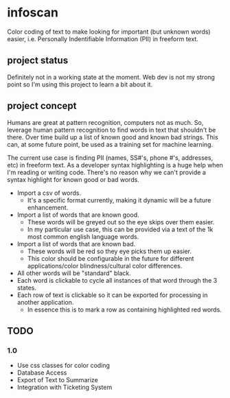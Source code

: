 # infoscan
Color coding of text to make looking for important (but unknown words) easier, i.e. Personally Indentifiable Information (PII) in freeform text.

## project status
Definitely not in a working state at the moment.  Web dev is not my strong point so I'm using this project to learn a bit about it.

## project concept
Humans are great at pattern recognition, computers not as much.  So, leverage human pattern recognition to find words in text that shouldn't be there.  Over time build up a list of known good and known bad strings.  This can, at some future point, be used as a training set for machine learning.

The current use case is finding PII (names, SS#'s, phone #'s, addresses, etc) in freeform text.  As a developer syntax highlighting is a huge help when I'm reading or writing code.  There's no reason why we can't provide a syntax highlight for known good or bad words.

- Import a csv of words.
  -  It's a specific format currently, making it dynamic will be a future enhancement.
- Import a list of words that are known good.
  - These words will be greyed out so the eye skips over them easier.
  - In my particular use case, this can be provided via a text of the 1k most common english language words.
- Import a list of words that are known bad.
  - These words will be red so they eye picks them up easier.
  - This color should be configurable in the future for different applications/color blindness/cultural color differences.
- All other words will be "standard" black.
- Each word is clickable to cycle all instances of that word through the 3 states.
- Each row of text is clickable so it can be exported for processing in another application.
  - In essence this is to mark a row as containing highlighted red words.

## TODO

### 1.0
- Use css classes for color coding
- Database Access
- Export of Text to Summarize
- Integration with Ticketing System
